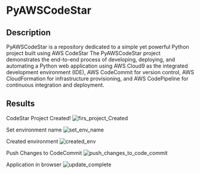 # PyAWSCodeStar

## Description
PyAWSCodeStar is a repository dedicated to a simple yet powerful Python project built using AWS CodeStar
The PyAWSCodeStar project demonstrates the end-to-end process of developing, deploying, and automating a Python web application using AWS Cloud9 as the integrated development environment (IDE), AWS CodeCommit for version control, AWS CloudFormation for infrastructure provisioning, and AWS CodePipeline for continuous integration and deployment.

## Results
CodeStar Project Created!
![firs_project_Created](https://github.com/ella-adeka/PyAWSCodeStar/assets/70539937/5fb87c1d-e141-475a-8f92-2720851623cd)

Set environment name
![set_env_name](https://github.com/ella-adeka/PyAWSCodeStar/assets/70539937/13147b75-8fac-4927-bd5e-08e22eea3995)

Created environment
![created_env](https://github.com/ella-adeka/PyAWSCodeStar/assets/70539937/bea79976-6db7-4294-b3a4-7633a7af9d4f)

Push Changes to CodeCommit
![push_changes_to_code_commit](https://github.com/ella-adeka/PyAWSCodeStar/assets/70539937/79db29d7-ae07-40c1-9d13-559ffe55c3d2)

Application in browser
![update_complete](https://github.com/ella-adeka/PyAWSCodeStar/assets/70539937/6c6e3c54-08a3-4163-8502-5b018b75941c)
